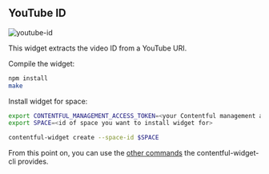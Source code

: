 YouTube ID
--------------

![youtube-id](http://contentful.github.io/ui-extensions-sdk/assets/youtube-id.png)

This widget extracts the video ID from a YouTube URI.

Compile the widget:

```bash
npm install
make
```

Install widget for space:

```bash
export CONTENTFUL_MANAGEMENT_ACCESS_TOKEN=<your Contentful management api token>
export SPACE=<id of space you want to install widget for>

contentful-widget create --space-id $SPACE
```

From this point on, you can use the [other commands](https://github.com/contentful/contentful-widget-cli#available-commands) the contentful-widget-cli provides.
